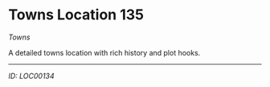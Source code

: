 # Towns Location 135

*Towns*

A detailed towns location with rich history and plot hooks.

---
*ID: LOC00134*